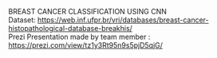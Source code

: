 BREAST CANCER CLASSIFICATION USING CNN <br/>
Dataset: https://web.inf.ufpr.br/vri/databases/breast-cancer-histopathological-database-breakhis/ <br/>
Prezi Presentation made by team member : https://prezi.com/view/tz1y3Rt95n9s5pjD5qjG/

